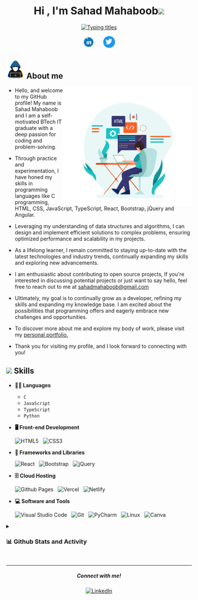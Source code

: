 <h1 align="center"><b>Hi , I'm Sahad Mahaboob</b><img src="https://media.giphy.com/media/3ohhwMDyS6rv3sB8yI/giphy.gif" width="38"></h1>

<p align="center">
  <a href="https://git.io/typing-svg"><img src="https://readme-typing-svg.herokuapp.com?font=Fira+Code&weight=600&size=22&pause=1000&color=2D8FE1&center=true&vCenter=true&width=500&height=40&lines=BTech+IT+Graduate;Self-learning+Developer;Curious+tech+enthusiast;Love+to+learn+new+stuffs...%3C3" alt="Typing titles" /></a>
</p>
<!-- Social icons section -->
<p align="center">
  <a href="https://www.linkedin.com/in/sahadmahaboobp"><img width="35px" alt="LinkedIn" title="LinkedIn" src="./files/mdImages/Linkedin.gif" target="_blank"></a>
  &nbsp; &nbsp;
  <a href="https://twitter.com/sahadmahaboob"><img width="35px" alt="Twitter" title="Twitter" src="./files/mdImages/Twitter.gif" target="_blank"></a>
</p>

<!-- About me section -->
## <picture><img src = "./files/mdImages/about_me.gif" width = 50px></picture> **About me**
<picture>
  <source media="(max-width: 767px)" srcset="">
  <img align="right" alt="" src="./files/mdImages/programming.png" width=350px>
</picture>



- Hello, and welcome to my GitHub profile! My name is Sahad Mahaboob and I am a self-motivated BTech IT graduate with a deep passion for coding and problem-solving.

- Through practice and experimentation, I have honed my skills in programming languages like C programming, HTML, CSS, JavaScript, TypeScript, React, Bootstrap, jQuery and Angular.

- Leveraging my understanding of data structures and algorithms, I can design and implement efficient solutions to complex problems, ensuring optimized performance and scalability in my projects.

- As a lifelong learner, I remain committed to staying up-to-date with the latest technologies and industry trends, continually expanding my skills and exploring new advancements.

- I am enthusiastic about contributing to open source projects, If you're interested in discussing potential projects or just want to say hello, feel free to reach out to me at <a href="mailto:sahadmahaboob@gmail.com" target="_blank">sahadmahaboob@gmail.com</a>

- Ultimately, my goal is to continually grow as a developer, refining my skills and expanding my knowledge base. I am excited about the possibilities that programming offers and eagerly embrace new challenges and opportunities.

- To discover more about me and explore my body of work, please visit my <a href="https://sahadcmd.github.io/Portfolio/" target="_blank">personal portfolio.</a>

- Thank you for visiting my profile, and I look forward to connecting with you!



## <img src="https://media2.giphy.com/media/QssGEmpkyEOhBCb7e1/giphy.gif?cid=ecf05e47a0n3gi1bfqntqmob8g9aid1oyj2wr3ds3mg700bl&rid=giphy.gif" width="25"><b> Skills</b>

- **👨‍💻 Languages**

   * `C`
   * `JavaScript`
   * `TypeScript`
   * `Python`
    
- **🖥 Front-end Development**

   ![HTML5](https://img.shields.io/badge/html5-%23E34F26.svg?style=for-the-badge&logo=html5&logoColor=white)
    &nbsp;
   ![CSS3](https://img.shields.io/badge/css3-%231572B6.svg?style=for-the-badge&logo=css3&logoColor=white)
   
- **🧰 Frameworks and Libraries**

   ![React](https://img.shields.io/badge/React-20232A?style=for-the-badge&logo=react&logoColor=61DAFB)
    &nbsp;
   ![Bootstrap](https://img.shields.io/badge/bootstrap-%238511FA.svg?style=for-the-badge&logo=bootstrap&logoColor=white)
    &nbsp;
   ![jQuery](https://img.shields.io/badge/jquery-%230769AD.svg?style=for-the-badge&logo=jquery&logoColor=white)
    &nbsp;
   
   
- **🗄️ Cloud Hosting**

   ![Github Pages](https://img.shields.io/badge/GitHub%20Pages-%23327FC7.svg?style=for-the-badge&logo=github&logoColor=white)
    &nbsp;
   ![Vercel](https://img.shields.io/badge/Vercel-000000?style=for-the-badge&logo=vercel&logoColor=white)
    &nbsp;
   ![Netlify](https://img.shields.io/badge/Netlify-00C7B7?style=for-the-badge&logo=netlify&logoColor=white)
   
- **💻 Software and Tools**
   
   ![Visual Studio Code](https://img.shields.io/badge/Visual%20Studio%20Code-0078d7.svg?style=for-the-badge&logo=visual-studio-code&logoColor=white)
    &nbsp;
   ![Git](https://img.shields.io/badge/GIT-E44C30?style=for-the-badge&logo=git&logoColor=white)
    &nbsp;
   ![PyCharm](https://img.shields.io/badge/pycharm-143?style=for-the-badge&logo=pycharm&logoColor=black&color=black&labelColor=green)
    &nbsp;
   ![Linux](https://img.shields.io/badge/Linux-FCC624?style=for-the-badge&logo=linux&logoColor=black)
    &nbsp;
   ![Canva](https://img.shields.io/badge/Canva-%2300C4CC.svg?&style=for-the-badge&logo=Canva&logoColor=white)

<!--Stats-->
<details>
  <summary><h3>📊 Github Stats and Activity</h3></summary>
    <p align="center"
      <a href="https://github.com/sahadcmd">
         <img src="http://github-profile-summary-cards.vercel.app/api/cards/profile-details?username=sahadcmd&theme=tokyonight">
      </a>
    <a href="https://github.com/sahadcmd">
      <img src="https://streak-stats.demolab.com?user=sahadcmd&theme=tokyonight&hide_border=true&border_radius=5&date_format=j%20M%5B%20Y%5D">
    </a>
    <a href="https://github.com/sahadcmd">
      <img src="http://github-profile-summary-cards.vercel.app/api/cards/stats?username=sahadcmd&theme=tokyonight">
    </a>
    </p>
</details>
<br>
<hr>
<h5 align="center">Connect with me!</h5>

  <p align="center">
    <a href="https://www.linkedin.com/in/sahadmahaboobp" target="_blank"><img src="https://img.shields.io/badge/LinkedIn-0077B5?style=for-the-badge&logo=linkedin&logoColor=white" alt="LinkedIn"></a>
  </p>
<!---
sahadcmd/sahadcmd is a ✨ special ✨ repository because its `README.md` (this file) appears on your GitHub profile.
You can click the Preview link to take a look at your changes.
--->
